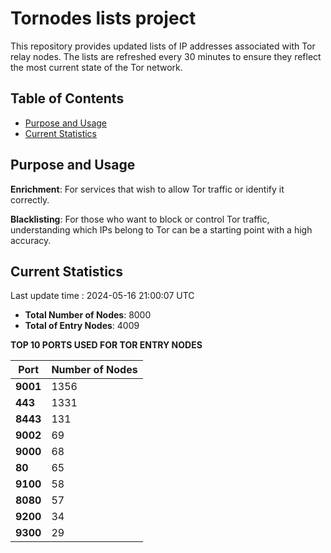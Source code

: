 # Tornodes lists project

This repository provides updated lists of IP addresses associated with Tor relay nodes. The lists are refreshed every 30 minutes to ensure they reflect the most current state of the Tor network.

## Table of Contents

- [Purpose and Usage](#purpose-and-usage)
- [Current Statistics](#current-statistics)


## Purpose and Usage

**Enrichment**: For services that wish to allow Tor traffic or identify it correctly.

**Blacklisting**: For those who want to block or control Tor traffic, understanding which IPs belong to Tor can be a starting point with a high accuracy.

## Current Statistics

Last update time : 2024-05-16 21:00:07 UTC

- **Total Number of Nodes**: 8000
- **Total of Entry Nodes**: 4009

**TOP 10 PORTS USED FOR TOR ENTRY NODES**

| **Port** | **Number of Nodes** |
|------|-----------------|
| **9001**   | 1356  |
| **443**   | 1331  |
| **8443**   | 131  |
| **9002**   | 69  |
| **9000**   | 68  |
| **80**   | 65  |
| **9100**   | 58  |
| **8080**   | 57  |
| **9200**   | 34  |
| **9300**   | 29  |

